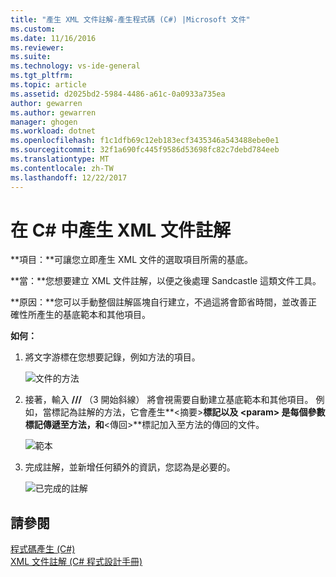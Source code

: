 ```yaml
---
title: "產生 XML 文件註解-產生程式碼 (C#) |Microsoft 文件"
ms.custom: 
ms.date: 11/16/2016
ms.reviewer: 
ms.suite: 
ms.technology: vs-ide-general
ms.tgt_pltfrm: 
ms.topic: article
ms.assetid: d2025bd2-5984-4486-a61c-0a0933a735ea
author: gewarren
ms.author: gewarren
manager: ghogen
ms.workload: dotnet
ms.openlocfilehash: f1c1dfb69c12eb183ecf3435346a543488ebe0e1
ms.sourcegitcommit: 32f1a690fc445f9586d53698fc82c7debd784eeb
ms.translationtype: MT
ms.contentlocale: zh-TW
ms.lasthandoff: 12/22/2017
---
```

# <a name="generate-xml-documentation-comments-in-c"></a>在 C# 中產生 XML 文件註解 #
**項目：**可讓您立即產生 XML 文件的選取項目所需的基底。 

**當：**您想要建立 XML 文件註解，以便之後處理 Sandcastle 這類文件工具。

**原因：**您可以手動整個註解區塊自行建立，不過這將會節省時間，並改善正確性所產生的基底範本和其他項目。 

**如何：**

1. 將文字游標在您想要記錄，例如方法的項目。

   ![文件的方法](media/doc_highlight.png)

1. 接著，輸入 **///**  （3 開始斜線） 將會視需要自動建立基底範本和其他項目。  例如，當標記為註解的方法，它會產生**\<摘要\>**標記以及 **\<param\>** 是每個參數標記傳遞至方法，和**\<傳回\>**標記加入至方法的傳回的文件。

   ![範本](media/doc_preview.png)

1. 完成註解，並新增任何額外的資訊，您認為是必要的。

   ![已完成的註解](media/doc_result.png)

## <a name="see-also"></a>請參閱
[程式碼產生 (C#)](../code-generation-csharp.md)  
[XML 文件註解 (C# 程式設計手冊)](/dotnet/csharp/programming-guide/xmldoc/xml-documentation-comments)
